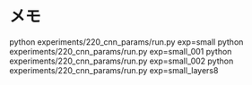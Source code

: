 # メモ

python experiments/220_cnn_params/run.py exp=small
python experiments/220_cnn_params/run.py exp=small_001
python experiments/220_cnn_params/run.py exp=small_002
python experiments/220_cnn_params/run.py exp=small_layers8